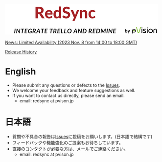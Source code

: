 ![Banner](./redsync-banner-with-pvision.png)

[News: Limited Availability (2023 Nov. 8 from 14:00 to 18:00 GMT)](https://github.com/pvisionjp/redsync/wiki/News:-Limited-Availability-(2023-Nov.-8-from-14:00-to-18:00-GMT))

[Release History](https://github.com/pvisionjp/redsync/wiki/Release-History)

# English

- Please submit any questions or defects to the [Issues](https://github.com/pvisionjp/redsync/issues).
- We welcome your feedback and feature suggestions as well.
- If you want to contact us directly, please send an email.
   - email: redsync at pvison.jp

# 日本語

- 質問や不具合の報告は[Issues](https://github.com/pvisionjp/redsync/issues)に投稿をお願いします。(日本語で結構です)
- フィードバックや機能強化のご提案もお待ちしています。
- 直接のコンタクトが必要な方は、メールでご連絡ください。
    - email: redsync at pvison.jp
